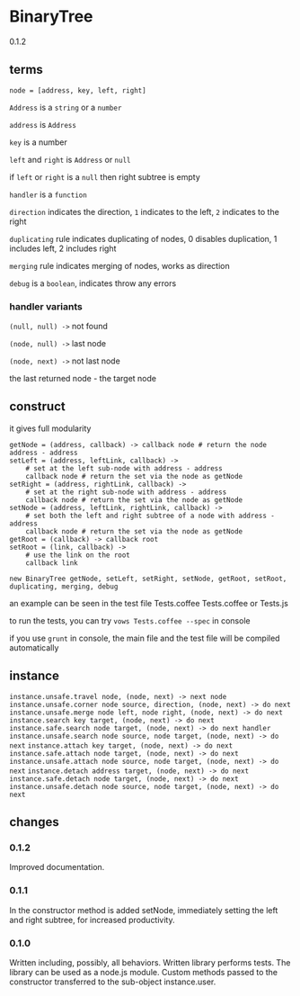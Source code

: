 # BinaryTree
0.1.2

## terms
`node = [address, key, left, right]`

`Address` is a `string` or a `number`

`address` is `Address`

`key` is a number

`left` and `right` is `Address` or `null`

if `left` or `right` is a `null` then right subtree is empty

`handler` is a `function`

`direction` indicates the direction, `1` indicates to the left, `2` indicates to the right

`duplicating` rule indicates duplicating of nodes, 0 disables duplication, 1 includes left, 2 includes right

`merging` rule indicates merging of nodes, works as direction

`debug` is a `boolean`, indicates throw any errors

### handler variants
`(null, null) ->` not found

`(node, null) ->` last node

`(node, next) ->` not last node

the last returned node - the target node

## construct
it gives full modularity
```
getNode = (address, callback) -> callback node # return the node address - address
setLeft = (address, leftLink, callback) ->
	# set at the left sub-node with address - address
	callback node # return the set via the node as getNode
setRight = (address, rightLink, callback) ->
	# set at the right sub-node with address - address
	callback node # return the set via the node as getNode
setNode = (address, leftLink, rightLink, callback) ->
	# set both the left and right subtree of a node with address - address
	callback node # return the set via the node as getNode
getRoot = (callback) -> callback root
setRoot = (link, callback) ->
	# use the link on the root
	callback link
```
`new BinaryTree getNode, setLeft, setRight, setNode, getRoot, setRoot, duplicating, merging, debug`

an example can be seen in the test file Tests.coffee Tests.coffee or Tests.js

to run the tests, you can try `vows Tests.coffee --spec` in console

if you use `grunt` in console, the main file and the test file will be compiled automatically

## instance
`instance.unsafe.travel node, (node, next) -> next node`
`instance.unsafe.corner node source, direction, (node, next) -> do next`
`instance.unsafe.merge node left, node right, (node, next) -> do next`
`instance.search key target, (node, next) -> do next`
`instance.safe.search node target, (node, next) -> do next handler`
`instance.unsafe.search node source, node target, (node, next) -> do next`
`instance.attach key target, (node, next) -> do next`
`instance.safe.attach node target, (node, next) -> do next`
`instance.unsafe.attach node source, node target, (node, next) -> do next`
`instance.detach address target, (node, next) -> do next`
`instance.safe.detach node target, (node, next) -> do next`
`instance.unsafe.detach node source, node target, (node, next) -> do next`

## changes
### 0.1.2
Improved documentation.
### 0.1.1
In the constructor method is added setNode, immediately setting the left and right subtree, for increased productivity.
### 0.1.0
Written including, possibly, all behaviors.
Written library performs tests.
The library can be used as a node.js module.
Custom methods passed to the constructor transferred to the sub-object instance.user.
